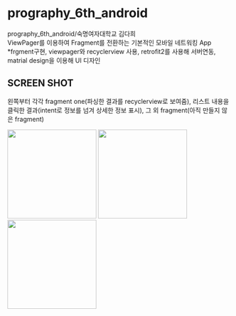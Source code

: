 # prography_6th_android
prography_6th_android/숙명여자대학교 김다희 <br>
ViewPager를 이용하여 Fragment를 전환하는 기본적인 모바일 네트워킹 App<br>
*frgment구현, viewpager와 recyclerview 사용, retrofit2를 사용해 서버연동, matrial design을 이용해 UI 디자인

SCREEN SHOT
--------------
왼쪽부터 각각 fragment one(파싱한 결과를 recyclerview로 보여줌), 리스트 내용을 클릭한 결과(intent로 정보를 넘겨 상세한 정보 표시), 
그 외 fragment(아직 만들지 않은 fragment)<br>
<div>
<img width="200" src="https://user-images.githubusercontent.com/59246542/75948852-e9baa100-5ee7-11ea-9314-69f88b45510a.jpg">
<img width="200" src="https://user-images.githubusercontent.com/59246542/75948861-f0e1af00-5ee7-11ea-9263-46bd781a1f37.jpg">
<img width="200" src="https://user-images.githubusercontent.com/59246542/75948870-f50dcc80-5ee7-11ea-864c-6cf74dadee32.jpg">
</div>
